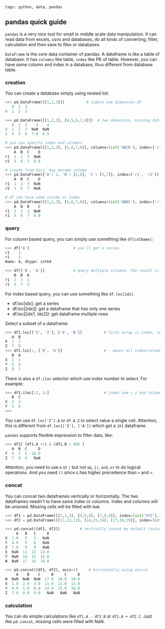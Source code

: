 ```metadata
tags: python, data, pandas
```

## pandas quick guide

`pandas` is a very nice tool for small to middle scale data manipulation. It can read
 data from excels, csvs and databases, do all kinds of converting, filter, calculation
 and then save to files or databases.

`DataFrame` is the core data container of pandas. A dataframe is like a table of database.
It has `columns` like table, `index` like PK of table. However, you can have same column
 and index in a database, thus different from database table.

### creation
You can create a database simply using nested list:

```python
>>> pd.DataFrame([[1,2,3]])          # simple one dimension df
   0  1  2
0  1  2  3

>>> pd.DataFrame([[1,2,3], [4,5,6,7,8]])  # two dimension, missing data is filled with NaN
   0  1  2    3    4
0  1  2  3  NaN  NaN
1  4  5  6  7.0  8.0

# you can specify index and columns
>>> pd.DataFrame([[1,2,3], [5,6,7,8]], columns=list('ABCD'), index=['r1', 'r2'])
    A  B  C    D
r1  1  2  3  NaN
r2  5  6  7  8.0

# create from dict, key became column
>>> pd.DataFrame({'A': 1, 'B': [2,6], 'C': [3,7]}, index=['r1', 'r2'])
    A  B  C    D
r1  1  2  3  NaN
r2  1  6  7  NaN

# df can have same column or index
>>> pd.DataFrame([[1,2,3], [5,6,7,8]], columns=list('ABBC'), index=['r1', 'r1'])
    A  B  B    C
r1  1  2  3  NaN
r1  5  6  7  8.0
```

### query
For column based query, you can simply use something like `df[colName]`:

```python
>>> df['A']                    # you'll get a series
r1    1
r1    5
Name: A, dtype: int64

>>> df[['B', 'A']]             # query multiple columns, the result is a dataframe
    B  B  A
r1  2  3  1
r1  6  7  5
```

For index based query, you can use something like `df.loc[idx]`.

- df.loc[idx]: get a series
- df.loc[[idx]]: get a dataframe that has only one series
- df.loc[[idx1, idx2]]: get dataframe multiple rows

Select a subset of a dataframe:

```python
>>> df1.loc[['X', 'Z'], ['A', 'B']]          # first array is index, second is columns
   A  B
X  1  2
Z  7  8
>>> df1.loc[:, ['B', 'A']]                   # : means all index/columns
   B  A
X  2  1
Y  5  4
Z  8  7
```

There is also a `df.iloc` selector which use index number to select. For example:

```python
>>> df1.iloc[:2, 1:]                         # index num < 2 and column num >= 1
   B  C
X  2  3
Y  5  6
>>>
```

You can use `df.loc['Z'].A` or `df.A.Z` to select value a single cell. Attention, this
 is different from `df.loc[['Z'], ['A']]` which get a `1X1` dataframe.

`pandas` supports flexible expression to filter data, like:

```python
>>> df1[ (df1.A >1) & (df1.B < 80) ]
   A  B  C     D
Y  4  5  6 -10.0
Z  7  8  9   NaN
```

Attention, you need to use `&` or `|` but not `&&`, `||`, `and`, `or` to do logical
 operations. And you need `()` since `&` has higher precedence than `>` and `<`.


### concat
You can concat two dataframes vertically or horizontally. The two dataframes needn't
 to have same index or columns. Index and columns will be unioned. Missing cells will
 be filled with `NaN`.

```python
>>> df1 = pd.DataFrame([[1,2,3], [4,5,6], [7,8,9]], index=list('XYZ'), columns=list('ABC'))
>>> df2 = pd.DataFrame([[11,12,13], [14,15,16], [17,18,19]], index=list('XYW'), columns=list('BCD'))

>>> pd.concat([df1, df2])         # vertically concat by default (axis=0)
     A   B   C     D
X  1.0   2   3   NaN
Y  4.0   5   6   NaN
Z  7.0   8   9   NaN
X  NaN  11  12  13.0
Y  NaN  14  15  16.0
W  NaN  17  18  19.0

>>> pd.concat([df1, df2], axis=1)     # horizontally using axis=1
     A    B    C     B     C     D
W  NaN  NaN  NaN  17.0  18.0  19.0
X  1.0  2.0  3.0  11.0  12.0  13.0
Y  4.0  5.0  6.0  14.0  15.0  16.0
Z  7.0  8.0  9.0   NaN   NaN   NaN
```

### calculation
You can do simple calculations like `df1.A - df2.B` or `df1.A + df2.C`. Just like `pd.concat`,
 missing cells were filled with NaN.
